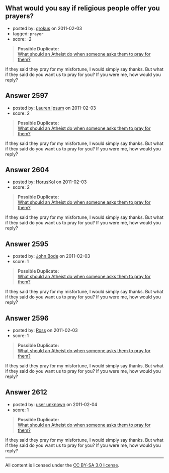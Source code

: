## What would you say if religious people offer you prayers?

- posted by: [grokus](https://stackexchange.com/users/-1/189-grokus) on 2011-02-03
- tagged: `prayer`
- score: -2

> **Possible Duplicate:**  
> [What should an Atheist do when someone asks them to pray for them?](http://atheism.stackexchange.com/questions/1271/what-should-an-atheist-do-when-someone-asks-them-to-pray-for-them)  

<!-- End of automatically inserted text -->

If they said they pray for my misfortune, I would simply say thanks. But what if they said do you want us to pray for you? If you were me, how would you reply?


## Answer 2597

- posted by: [Lauren Ipsum](https://stackexchange.com/users/-1/71-lauren-ipsum) on 2011-02-03
- score: 2

> **Possible Duplicate:**  
> [What should an Atheist do when someone asks them to pray for them?](http://atheism.stackexchange.com/questions/1271/what-should-an-atheist-do-when-someone-asks-them-to-pray-for-them)  

<!-- End of automatically inserted text -->

If they said they pray for my misfortune, I would simply say thanks. But what if they said do you want us to pray for you? If you were me, how would you reply?


## Answer 2604

- posted by: [HorusKol](https://stackexchange.com/users/-1/921-horuskol) on 2011-02-03
- score: 2

> **Possible Duplicate:**  
> [What should an Atheist do when someone asks them to pray for them?](http://atheism.stackexchange.com/questions/1271/what-should-an-atheist-do-when-someone-asks-them-to-pray-for-them)  

<!-- End of automatically inserted text -->

If they said they pray for my misfortune, I would simply say thanks. But what if they said do you want us to pray for you? If you were me, how would you reply?


## Answer 2595

- posted by: [John Bode](https://stackexchange.com/users/-1/117-john-bode) on 2011-02-03
- score: 1

> **Possible Duplicate:**  
> [What should an Atheist do when someone asks them to pray for them?](http://atheism.stackexchange.com/questions/1271/what-should-an-atheist-do-when-someone-asks-them-to-pray-for-them)  

<!-- End of automatically inserted text -->

If they said they pray for my misfortune, I would simply say thanks. But what if they said do you want us to pray for you? If you were me, how would you reply?


## Answer 2596

- posted by: [Ross](https://stackexchange.com/users/-1/1006-ross) on 2011-02-03
- score: 1

> **Possible Duplicate:**  
> [What should an Atheist do when someone asks them to pray for them?](http://atheism.stackexchange.com/questions/1271/what-should-an-atheist-do-when-someone-asks-them-to-pray-for-them)  

<!-- End of automatically inserted text -->

If they said they pray for my misfortune, I would simply say thanks. But what if they said do you want us to pray for you? If you were me, how would you reply?


## Answer 2612

- posted by: [user unknown](https://stackexchange.com/users/-1/992-user-unknown) on 2011-02-04
- score: 1

> **Possible Duplicate:**  
> [What should an Atheist do when someone asks them to pray for them?](http://atheism.stackexchange.com/questions/1271/what-should-an-atheist-do-when-someone-asks-them-to-pray-for-them)  

<!-- End of automatically inserted text -->

If they said they pray for my misfortune, I would simply say thanks. But what if they said do you want us to pray for you? If you were me, how would you reply?



---

All content is licensed under the [CC BY-SA 3.0 license](https://creativecommons.org/licenses/by-sa/3.0/).
